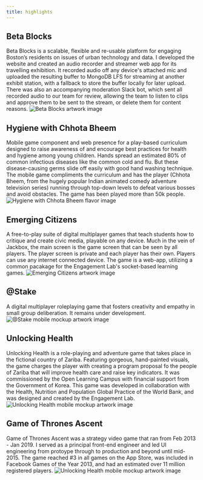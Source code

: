 ```yaml
---
title: highlights
---
```

## Beta Blocks

Beta Blocks is a scalable, flexible and re-usable platform for engaging Boston’s residents on issues of urban technology and data. I developed the website and created an audio recorder and streamer web app for its travelling exhibition. It recorded audio off any device's attached mic and uploaded the resulting buffer to MongoDB LFS for streaming at another exhibit station, with a fallback to store the buffer locally for later upload. There was also an accompanying moderation Slack bot, which sent all recorded audio to our team for review, allowing the team to listen to clips and approve them to be sent to the stream, or delete them for content reasons.
![Beta Blocks artwork image](bb.png)

## Hygiene with Chhota Bheem

Mobile game component and web presence for a play-based curriculum designed to raise awareness of and encourage best practices for health and hygiene among young children. Hands spread an estimated 80% of common infectious diseases like the common cold and flu. But these disease-causing germs slide off easily with good hand washing technique. The mobile game compliments the curriculum and has the player (Chhota Bheem, from the hugely popular Indian animated comedy adventure television series) running through top-down levels to defeat various bosses and avoid obstacles. The game has been played more than 50k people.
![Hygiene with Chhota Bheem flavor image](hygiene.png)

## Emerging Citizens
A free-to-play suite of digital multiplayer games that teach students how to critique and create civic media, playable on any device. Much in the vein of Jackbox, the main screen is the game screen that can be seen by all players. The player screen is private and each player has their own. Players can use any internet connected device. The game is a web-app, utilizing a common pacakage for the Engagement Lab's socket-based learning games.
![Emerging Citizens artwork image](ec.png)

## @Stake
A digital multiplayer roleplaying game that fosters creativity and empathy in small group deliberation. It remains under development.
![@Stake mobile mockup artwork image](as.png) 

## Unlocking Health
Unlocking Health is a role-playing and adventure game that takes place in the fictional country of Zariba. Featuring gorgeous, hand-painted visuals, the game charges the player with creating a program proposal fo the people of Zariba that will improve health care and raise key indicators. It was commissioned by the Open Learning Campus with financial support from the Government of Korea. This game was developed in collaboration with the Health, Nutrition and Population Global Practice of the World Bank, and was designed and created by the Engagement Lab.
![Unlocking Health mobile mockup artwork image](uh.png)

## Game of Thrones Ascent
Game of Thrones Ascent was a strategy video game that ran from Feb 2013 - Jan 2019. I served as a principal front-end engineer and led UI engineering from protoype through to production and beyond until mid-2015. The game reached #3 in all games on the App Store, was included in Facebook Games of the Year 2013, and had an estimated over 11 million registered players.
![Unlocking Health mobile mockup artwork image](gota.png)